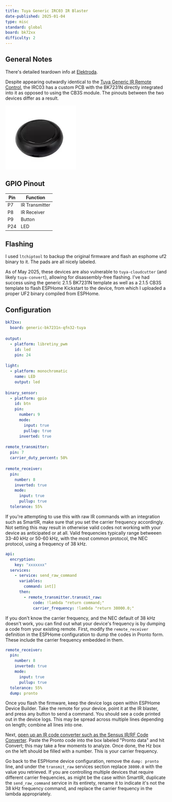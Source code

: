 ```yaml
---
title: Tuya Generic IRC03 IR Blaster
date-published: 2025-01-04
type: misc
standard: global
board: bk72xx
difficulty: 2
---
```


## General Notes

There's detailed teardown info at [Elektroda](https://www.elektroda.com/rtvforum/topic4012905.html).

Despite appearing outwardly identical to the [Tuya Generic IR Remote Control](/devices/Tuya-Generic-WiFi-IR-Remote-Control), the IRC03 has a custom PCB with the BK7231N directly integrated into it as opposed to using the CB3S module. The pinouts between the two devices differ as a result.

![IRC03](IRC03.jpg)

## GPIO Pinout

| Pin | Function      |
| --- | ------------- |
| P7  | IR Transmitter|
| P8  | IR Receiver   |
| P9  | Button        |
| P24 | LED           |

## Flashing

I used ``ltchiptool`` to backup the original firmware and flash an esphome uf2 binary to it.
The pads are all nicely labeled.

As of May 2025, these devices are also vulnerable to ``tuya-cloudcutter`` (and likely ``tuya-convert``), allowing for disassembly-free flashing. I've had success using the generic 2.1.5 BK7231N template as well as a 2.1.5 CB3S template to flash ESPHome Kickstart to the device, from which I uploaded a proper UF2 binary compiled from ESPHome.

## Configuration

```yaml
bk72xx:
  board: generic-bk7231n-qfn32-tuya

output:
  - platform: libretiny_pwm
    id: led
    pin: 24

light:
  - platform: monochromatic
    name: LED
    output: led

binary_sensor:
  - platform: gpio
    id: btn
    pin:
      number: 9
      mode:
        input: true
        pullup: true
      inverted: true

remote_transmitter:
  pin: 7
  carrier_duty_percent: 50%

remote_receiver:
  pin:
    number: 8
    inverted: true
    mode:
      input: true
      pullup: true
  tolerance: 55%
```

If you're attempting to use this with raw IR commands with an integration such as SmartIR, make sure that you set the carrier frequency accordingly. Not setting this may result in otherwise valid codes not working with your device as anticipated or at all. Valid frequencies typically range betweeen 33-40 kHz or 50-60 kHz, with the most common protocol, the NEC protocol, using a frequency of 38 kHz.

```yaml
api:
  encryption:
    key: "xxxxxxx"
  services:
    - service: send_raw_command
      variables:
        command: int[]
      then:
        - remote_transmitter.transmit_raw:
            code: !lambda "return command;"
            carrier_frequency: !lambda "return 38000.0;"
```

If you don't know the carrier frequency, and the NEC default of 38 kHz doesn't work, you can find out what your device's frequency is by dumping a code from your existing remote. First, modify the `remote_receiver` definition in the ESPHome configuration to dump the codes in Pronto form. These include the carrier frequency embedded in them.

```yaml
remote_receiver:
  pin:
    number: 8
    inverted: true
    mode:
      input: true
      pullup: true
  tolerance: 55%
  dump: pronto
```

Once you flash the firmware, keep the device logs open within ESPHome Device Builder. Take the remote for your device, point it at the IR blaster, and press any button to send a command. You should see a code printed out in the device logs. This may be spread across multiple lines depending on length; combine all lines into one.

Next, [open up an IR code converter such as the Sensus IR/RF Code Converter](https://pasthev.github.io/sensus/). Paste the Pronto code into the box labeled "Pronto data" and hit Convert; this may take a few moments to analyze. Once done, the Hz box on the left should be filled with a number. This is your carrier frequency.

Go back to the ESPHome device configuration, remove the `dump: pronto` line, and under the `transmit_raw` services section replace `38000.0` with the value you retrieved. If you are controlling multiple devices that require different carrier frequencies, as might be the case within SmartIR, duplicate the `send_raw_command` service in its entirety, rename it to indicate it's not the 38 kHz frequency command, and replace the carrier frequency in the lambda appropriately.
